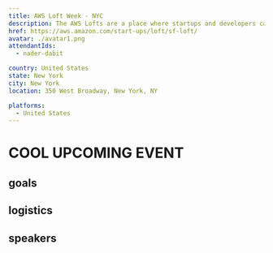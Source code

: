 ```yaml
---
title: AWS Loft Week - NYC
description: The AWS Lofts are a place where startups and developers can meet over coffee, work on their apps, attend educational sessions, and get in-person answers to AWS technical questions – all at no cost.
href: https://aws.amazon.com/start-ups/loft/sf-loft/
avatar: ./avatar1.png
attendantIds:
  - nader-dabit

country: United States
state: New York
city: New York
location: 350 West Broadway, New York, NY

platforms:
  - United States
---
```


# COOL UPCOMING EVENT

## goals

## logistics

## speakers
